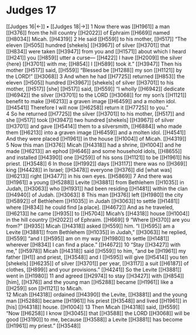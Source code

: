 # Judges 17
[[Judges 16|←]] • [[Judges 18|→]]
1 Now there was [[H1961]] a man [[H376]] from the hill country [[H2022]] of Ephraim [[H669]] named [[H8034]] Micah. [[H4319]] 
2 He said [[H559]] to his mother, [[H517]] “The eleven [[H505]] hundred [shekels] [[H3967]] of silver [[H3701]] that [[H834]] were taken [[H3947]] from  you  and [[H1571]] about which I heard [[H241]] you [[H859]] utter a curse— [[H422]] I have [[H2009]] the silver {here} [[H3701]] with me; [[H854]] I [[H589]] took it.” [[H3947]] Then his mother [[H517]] said, [[H559]] “Blessed be [[H1288]] my son [[H1121]] by the LORD!” [[H3068]] 
3 And when he had [[H7725]] returned [[H853]] the eleven [[H505]] hundred [[H3967]] [shekels] of silver [[H3701]] to his mother, [[H517]] [she] [[H517]] said, [[H559]] “I wholly [[H6942]] dedicate [[H6942]] the silver [[H3701]] to the LORD [[H3068]] for my son’s [[H1121]] benefit to make [[H6213]] a graven image [[H6459]] and a molten idol. [[H4541]] Therefore I will now [[H6258]] return it [[H7725]] to you.”  
4 So he returned [[H7725]] the silver [[H3701]] to his mother, [[H517]] and she [[H517]] took [[H3947]] two hundred [shekels] [[H3967]] of silver [[H3701]] and gave [[H5414]] them to a silversmith, [[H6884]] who made them [[H6213]] into a graven image [[H6459]] and a molten idol. [[H4541]] And they were placed [[H1961]] in the house [[H1004]] of Micah. [[H4319]] 
5 Now this man [[H376]] Micah [[H4318]] had a shrine, [[H1004]] and he made [[H6213]] an ephod [[H646]] and some household idols, [[H8655]] and installed [[H4390]] one [[H259]] of his sons [[H1121]] to be [[H1961]] his priest. [[H3548]] 
6 In those [[H1992]] days [[H3117]] there was no [[H369]] king [[H4428]] in Israel; [[H3478]] everyone [[H376]] did [what was] [[H6213]] right [[H3477]] in his own eyes. [[H5869]] 
7 And there was [[H1961]] a young [[H5288]] Levite [[H3881]] from Bethlehem [[H1035]] in Judah, [[H3063]] who [[H1931]] had been residing [[H1481]] within the clan [[H4940]] of Judah. [[H3063]] 
8 This man [[H376]] left [[H1980]] the city [[H5892]] of  Bethlehem [[H1035]] in Judah [[H3063]] to settle [[H1481]] where [[H834]] he could find [a place]. [[H4672]] And as he traveled, [[H6213]] he came [[H935]] to [[H5704]] Micah’s [[H4318]] house [[H1004]] in the hill country [[H2022]] of Ephraim. [[H669]] 
9 “Where [[H370]] are you from?” [[H935]] Micah [[H4318]] asked [[H559]] him.  “I [[H595]] am a Levite [[H3881]] from Bethlehem [[H1035]] in Judah,” [[H3063]] he replied, [[H559]] “and I [[H595]] am on my way [[H1980]] to settle [[H1481]] wherever [[H834]] I can find a place.” [[H4672]] 
10 “Stay [[H3427]] with me,” [[H5978]] Micah [[H4318]] said [[H559]] to him,  “and be [[H1961]] my father [[H1]] and priest, [[H3548]] and I [[H595]] will give [[H5414]] you  ten [shekels] [[H6235]] of silver [[H3701]] per year, [[H3117]] a suit [[H6187]] of clothes, [[H899]] and your provisions.” [[H4241]] So the Levite [[H3881]] went in [[H1980]] 
11 and agreed [[H2974]] to stay [[H3427]] with [[H854]] [him], [[H376]] and the young man [[H5288]] became [[H1961]] like a [[H259]] son [[H1121]] to Micah.  
12 Micah [[H4318]] ordained [[H4390]] the Levite, [[H3881]] and the young man [[H5288]] became [[H1961]] his priest [[H3548]] and lived [[H1961]] in [his] [[H4318]] house. [[H1004]] 
13 Then Micah [[H4318]] said, [[H559]] “Now [[H6258]] I know [[H3045]] that [[H3588]] the LORD [[H3068]] will be good [[H3190]] to me,  because [[H3588]] a Levite [[H3881]] has become [[H1961]] my priest.” [[H3548]] 
